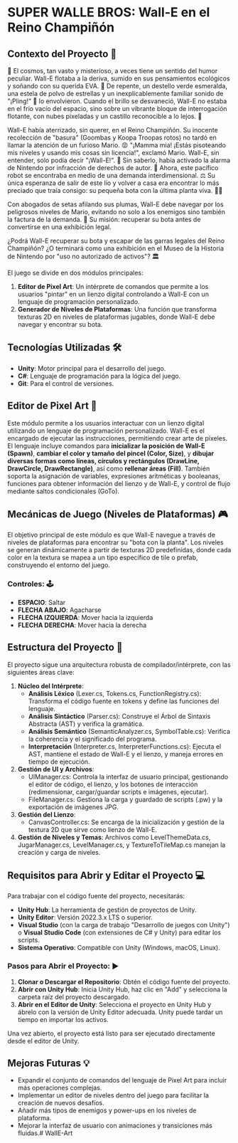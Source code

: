 # **SUPER WALLE BROS: Wall-E en el Reino Champiñón**

## **Contexto del Proyecto 📖**

🌌 El cosmos, tan vasto y misterioso, a veces tiene un sentido del humor peculiar. Wall-E flotaba a la deriva, sumido en sus pensamientos ecológicos y soñando con su querida EVA. 💚 De repente, un destello verde esmeralda, una estela de polvo de estrellas y un inexplicablemente familiar sonido de "¡Pling\!" 🍄 lo envolvieron. Cuando el brillo se desvaneció, Wall-E no estaba en el frío vacío del espacio, sino sobre un vibrante bloque de interrogación flotante, con nubes pixeladas y un castillo reconocible a lo lejos. 🏰

Wall-E había aterrizado, sin querer, en el Reino Champiñón. Su inocente recolección de "basura" (Goombas y Koopa Troopas rotos) no tardó en llamar la atención de un furioso Mario. 😡 "¡Mamma mia\! ¡Estás pisoteando mis niveles y usando mis cosas sin licencia\!", exclamó Mario. Wall-E, sin entender, solo podía decir "¡Wall-E\!". 🤖 Sin saberlo, había activado la alarma de Nintendo por infracción de derechos de autor. 🚨 Ahora, este pacífico robot se encontraba en medio de una demanda interdimensional. ⚖️ Su única esperanza de salir de este lío y volver a casa era encontrar lo más preciado que traía consigo: su pequeña bota con la última planta viva. 🌱👢

Con abogados de setas afilando sus plumas, Wall-E debe navegar por los peligrosos niveles de Mario, evitando no solo a los enemigos sino también la factura de la demanda. 💸 Su misión: recuperar su bota antes de convertirse en una exhibición legal.

¿Podrá Wall-E recuperar su bota y escapar de las garras legales del Reino Champiñón? ¿O terminará como una exhibición en el Museo de la Historia de Nintendo por "uso no autorizado de activos"? 🏛️

El juego se divide en dos módulos principales:

1. **Editor de Pixel Art**: Un intérprete de comandos que permite a los usuarios "pintar" en un lienzo digital controlando a Wall-E con un lenguaje de programación personalizado.  
2. **Generador de Niveles de Plataformas**: Una función que transforma texturas 2D en niveles de plataformas jugables, donde Wall-E debe navegar y encontrar su bota.

## **Tecnologías Utilizadas 🛠️**

* **Unity**: Motor principal para el desarrollo del juego.  
* **C\#**: Lenguaje de programación para la lógica del juego.  
* **Git**: Para el control de versiones.

## **Editor de Pixel Art 🎨**

Este módulo permite a los usuarios interactuar con un lienzo digital utilizando un lenguaje de programación personalizado. Wall-E es el encargado de ejecutar las instrucciones, permitiendo crear arte de píxeles. El lenguaje incluye comandos para **inicializar la posición de Wall-E (Spawn)**, **cambiar el color y tamaño del pincel (Color, Size)**, y **dibujar diversas formas como líneas, círculos y rectángulos (DrawLine, DrawCircle, DrawRectangle)**, así como **rellenar áreas (Fill)**. También soporta la asignación de variables, expresiones aritméticas y booleanas, funciones para obtener información del lienzo y de Wall-E, y control de flujo mediante saltos condicionales (GoTo).

## **Mecánicas de Juego (Niveles de Plataformas) 🎮**

El objetivo principal de este módulo es que Wall-E navegue a través de niveles de plataformas para encontrar su "bota con la planta". Los niveles se generan dinámicamente a partir de texturas 2D predefinidas, donde cada color en la textura se mapea a un tipo específico de tile o prefab, construyendo el entorno del juego.

### **Controles: 🕹️**

* **ESPACIO**: Saltar  
* **FLECHA ABAJO**: Agacharse  
* **FLECHA IZQUIERDA**: Mover hacia la izquierda  
* **FLECHA DERECHA**: Mover hacia la derecha

## **Estructura del Proyecto 📂**

El proyecto sigue una arquitectura robusta de compilador/intérprete, con las siguientes áreas clave:

1. **Núcleo del Intérprete**:  
   * **Análisis Léxico** (Lexer.cs, Tokens.cs, FunctionRegistry.cs): Transforma el código fuente en tokens y define las funciones del lenguaje.  
   * **Análisis Sintáctico** (Parser.cs): Construye el Árbol de Sintaxis Abstracta (AST) y verifica la gramática.  
   * **Análisis Semántico** (SemanticAnalyzer.cs, SymbolTable.cs): Verifica la coherencia y el significado del programa.  
   * **Interpretación** (Interpreter.cs, InterpreterFunctions.cs): Ejecuta el AST, mantiene el estado de Wall-E y el lienzo, y maneja errores en tiempo de ejecución.  
2. **Gestión de UI y Archivos**:  
   * UIManager.cs: Controla la interfaz de usuario principal, gestionando el editor de código, el lienzo, y los botones de interacción (redimensionar, cargar/guardar scripts e imágenes, ejecutar).  
   * FileManager.cs: Gestiona la carga y guardado de scripts (.pw) y la exportación de imágenes JPG.  
3. **Gestión del Lienzo**:  
   * CanvasController.cs: Se encarga de la inicialización y gestión de la textura 2D que sirve como lienzo de Wall-E.  
4. **Gestión de Niveles y Temas**: Archivos como LevelThemeData.cs, JugarManager.cs, LevelManager.cs, y TextureToTileMap.cs manejan la creación y carga de niveles.

## **Requisitos para Abrir y Editar el Proyecto 💻**

Para trabajar con el código fuente del proyecto, necesitarás:

* **Unity Hub**: La herramienta de gestión de proyectos de Unity.  
* **Unity Editor**: Versión 2022.3.x LTS o superior.  
* **Visual Studio** (con la carga de trabajo "Desarrollo de juegos con Unity") o **Visual Studio Code** (con extensiones de C\# y Unity) para editar los scripts.  
* **Sistema Operativo**: Compatible con Unity (Windows, macOS, Linux).

### **Pasos para Abrir el Proyecto: ▶️**

1. **Clonar o Descargar el Repositorio**: Obtén el código fuente del proyecto.  
2. **Abrir con Unity Hub**: Inicia Unity Hub, haz clic en "Add" y selecciona la carpeta raíz del proyecto descargado.  
3. **Abrir en el Editor de Unity**: Selecciona el proyecto en Unity Hub y ábrelo con la versión de Unity Editor adecuada. Unity puede tardar un tiempo en importar los activos.

Una vez abierto, el proyecto está listo para ser ejecutado directamente desde el editor de Unity.

## **Mejoras Futuras 💡**

* Expandir el conjunto de comandos del lenguaje de Pixel Art para incluir más operaciones complejas.  
* Implementar un editor de niveles dentro del juego para facilitar la creación de nuevos desafíos.  
* Añadir más tipos de enemigos y power-ups en los niveles de plataforma.  
* Mejorar la interfaz de usuario con animaciones y transiciones más fluidas.# WallE-Art